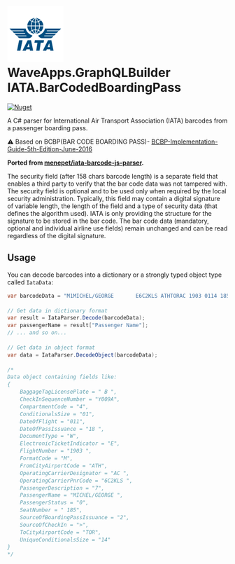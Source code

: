 #  [![](https://raw.githubusercontent.com/adamfisher/IATA.BarCodedBoardingPass/main/IATA.BarcodedBoardingPass/iata_logo.png)](#) WaveApps.GraphQLBuilder IATA.BarCodedBoardingPass

[![Nuget](https://img.shields.io/nuget/dt/IATA.BarCodedBoardingPass?color=blue&label=nuget&style=plastic)](https://www.nuget.org/packages/IATA.BarCodedBoardingPass)

A C# parser for International Air Transport Association (IATA) barcodes from a passenger boarding pass.

⚠️ Based on BCBP(BAR CODE BOARDING PASS)- [BCBP-Implementation-Guide-5th-Edition-June-2016](https://www.iata.org/contentassets/1dccc9ed041b4f3bbdcf8ee8682e75c4/2021_03_02-bcbp-implementation-guide-version-7-.pdf)

**Ported from [menepet/iata-barcode-js-parser](https://github.com/menepet/iata-barcode-js-parser).**

The security field (after 158 chars barcode length) is a separate field that enables a third party to verify that the bar code data was not tampered with. The security field is optional and to be used only when required by the local security administration. Typically, this field may contain a digital signature of variable length, the length of the field and a type of security data (that defines the algorithm used). IATA is only providing the structure for the signature to be stored in the bar code. The bar code data (mandatory, optional and individual airline use fields) remain unchanged and can be read regardless of the digital signature.

## Usage

You can decode barcodes into a dictionary or a strongly typed object type called `IataData`:

```csharp
var barcodeData = "M1MICHEL/GEORGE       E6C2KLS ATHTORAC 1903 0114 185Y009A0013 147>218  W    B                29";

// Get data in dictionary format
var result = IataParser.Decode(barcodeData);
var passengerName = result["Passenger Name"];
// ... and so on...

// Get data in object format
var data = IataParser.DecodeObject(barcodeData);

/*
Data object containing fields like:
{
	BaggageTagLicensePlate = " B ",
	CheckInSequenceNumber = "Y009A",
	CompartmentCode = "4",
	ConditionalsSize = "01",
	DateOfFlight = "011",
	DateOfPassIssuance = "18 ",
	DocumentType = "W",
	ElectronicTicketIndicator = "E",
	FlightNumber = "1903 ",
	FormatCode = "M",
	FromCityAirportCode = "ATH",
	OperatingCarrierDesignator = "AC ",
	OperatingCarrierPnrCode = "6C2KLS ",
	PassengerDescription = "7",
	PassengerName = "MICHEL/GEORGE ",
	PassengerStatus = "0",
	SeatNumber = " 185",
	SourceOfBoardingPassIssuance = "2",
	SourceOfCheckIn = ">",
	ToCityAirportCode = "TOR",
	UniqueConditionalsSize = "14"
}
*/
```
